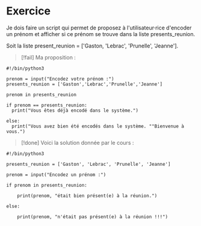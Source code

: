 # Exercice

Je dois faire un script qui permet de proposez à l'utilisateur·rice d'encoder un prénom et afficher si ce prénom se trouve dans la liste presents_reunion.

Soit la liste present_reunion = ['Gaston, 'Lebrac', 'Prunelle', 'Jeanne'].

>[!fail] Ma proposition :
```
#!/bin/python3

prenom = input("Encodez votre prénom :")
presents_reunion = ['Gaston','Lebrac','Prunelle','Jeanne']

prenom in presents_reunion

if prenom == presents_reunion:
  print("Vous êtes déjà encodé dans le système.")
  
else:
  print("Vous avez bien été encodés dans le système. ""Bienvenue à vous.")
```

>[!done] Voici la solution donnée par le cours :
```
#!/bin/python3

presents_reunion = ['Gaston', 'Lebrac', 'Prunelle', 'Jeanne']

prenom = input("Encodez un prénom :")

if prenom in presents_reunion:

    print(prenom, "était bien présent(e) à la réunion.")

else:

    print(prenom, "n'était pas présent(e) à la réunion !!!")
```

